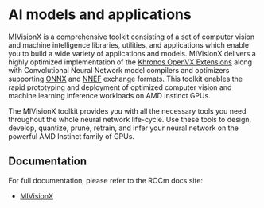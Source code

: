 # AI models and applications

[MIVisionX](https://github.com/ROCm/MIVisionX) is a comprehensive toolkit consisting of a set of computer vision and machine intelligence libraries, utilities, and applications which enable you to build a wide variety of applications and models. MIVisionX delivers a highly optimized implementation of the [Khronos OpenVX Extensions](https://www.khronos.org/openvx/) along with Convolutional Neural Network model compilers and optimizers supporting [ONNX](https://onnx.ai/) and [NNEF](https://www.khronos.org/nnef) exchange formats. This toolkit enables the rapid prototyping and deployment of optimized computer vision and machine learning inference workloads on AMD Instinct GPUs.

The MIVisionX toolkit provides you with all the necessary tools you need throughout the whole neural network life-cycle. Use these tools to design, develop, quantize, prune, retrain, and infer your neural network on the powerful AMD Instinct family of GPUs.

## Documentation

For full documentation, please refer to the ROCm docs site:
- [MIVisionX](https://rocm.docs.amd.com/projects/MIVisionX/en/latest/index.html)
